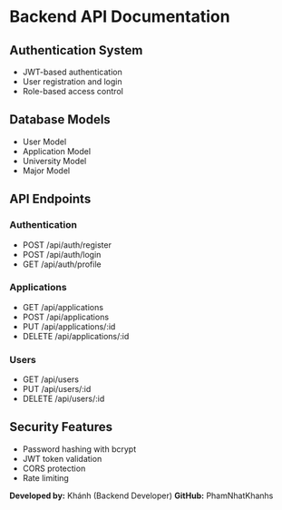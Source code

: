 # Backend API Documentation

## Authentication System
- JWT-based authentication
- User registration and login
- Role-based access control

## Database Models
- User Model
- Application Model
- University Model
- Major Model

## API Endpoints

### Authentication
- POST /api/auth/register
- POST /api/auth/login
- GET /api/auth/profile

### Applications
- GET /api/applications
- POST /api/applications
- PUT /api/applications/:id
- DELETE /api/applications/:id

### Users
- GET /api/users
- PUT /api/users/:id
- DELETE /api/users/:id

## Security Features
- Password hashing with bcrypt
- JWT token validation
- CORS protection
- Rate limiting

**Developed by:** Khánh (Backend Developer)
**GitHub:** PhamNhatKhanhs
